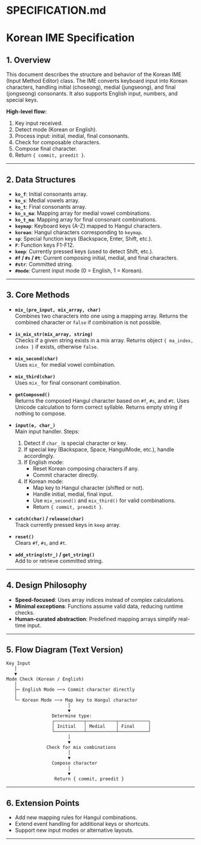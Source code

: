 # SPECIFICATION.md

# Korean IME Specification

## 1. Overview
This document describes the structure and behavior of the Korean IME (Input Method Editor) class.
The IME converts keyboard input into Korean characters, handling initial (choseong), medial (jungseong), and final (jongseong) consonants.
It also supports English input, numbers, and special keys.

**High-level flow:**
1. Key input received.
2. Detect mode (Korean or English).
3. Process input: initial, medial, final consonants.
4. Check for composable characters.
5. Compose final character.
6. Return `{ commit, preedit }`.

---

## 2. Data Structures

- **`ko_f`**: Initial consonants array.
- **`ko_s`**: Medial vowels array.
- **`ko_t`**: Final consonants array.
- **`ko_s_ma`**: Mapping array for medial vowel combinations.
- **`ko_t_ma`**: Mapping array for final consonant combinations.
- **`keymap`**: Keyboard keys (A-Z) mapped to Hangul characters.
- **`korean`**: Hangul characters corresponding to `keymap`.
- **`sp`**: Special function keys (Backspace, Enter, Shift, etc.).
- **`F`**: Function keys F1-F12.
- **`keep`**: Currently pressed keys (used to detect Shift, etc.).
- **`#f` / `#s` / `#t`**: Current composing initial, medial, and final characters.
- **`#str`**: Committed string.
- **`#mode`**: Current input mode (0 = English, 1 = Korean).

---

## 3. Core Methods

- **`mix_(pre_input, mix_array, char)`**  
  Combines two characters into one using a mapping array. Returns the combined character or `false` if combination is not possible.

- **`is_mix_str(mix_array, string)`**  
  Checks if a given string exists in a mix array. Returns object `{ ma_index, index }` if exists, otherwise `false`.

- **`mix_second(char)`**  
  Uses `mix_` for medial vowel combination.

- **`mix_third(char)`**  
  Uses `mix_` for final consonant combination.

- **`getComposed()`**  
  Returns the composed Hangul character based on `#f`, `#s`, and `#t`. Uses Unicode calculation to form correct syllable. Returns empty string if nothing to compose.

- **`input(e, char_)`**  
  Main input handler. Steps:
  1. Detect if `char_` is special character or key.
  2. If special key (Backspace, Space, HangulMode, etc.), handle accordingly.
  3. If English mode:
     - Reset Korean composing characters if any.
     - Commit character directly.
  4. If Korean mode:
     - Map key to Hangul character (shifted or not).
     - Handle initial, medial, final input.
     - Use `mix_second()` and `mix_third()` for valid combinations.
     - Return `{ commit, preedit }`.

- **`catch(char)` / `release(char)`**  
  Track currently pressed keys in `keep` array.

- **`reset()`**  
  Clears `#f`, `#s`, and `#t`.

- **`add_string(str_)` / `get_string()`**  
  Add to or retrieve committed string.

---

## 4. Design Philosophy

- **Speed-focused**: Uses array indices instead of complex calculations.
- **Minimal exceptions**: Functions assume valid data, reducing runtime checks.
- **Human-curated abstraction**: Predefined mapping arrays simplify real-time input.

---

## 5. Flow Diagram (Text Version)

```
Key Input
   │
   ▼
Mode Check (Korean / English)
   │
   ├─ English Mode ──> Commit character directly
   │
   └─ Korean Mode ──> Map key to Hangul character
                       │
                       ▼
                 Determine type:
                 ┌───────────┬───────────┬───────────┐
                 │ Initial   │ Medial    │ Final     │
                 └───────────┴───────────┴───────────┘
                       │
                       ▼
               Check for mix combinations
                       │
                       ▼
                 Compose character
                       │
                       ▼
                  Return { commit, preedit }
```

---

## 6. Extension Points

- Add new mapping rules for Hangul combinations.
- Extend event handling for additional keys or shortcuts.
- Support new input modes or alternative layouts.

---

